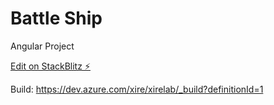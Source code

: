 # Battle Ship

Angular Project

[Edit on StackBlitz ⚡️](https://stackblitz.com/edit/angular-ivy-xufy1z)

Build: https://dev.azure.com/xire/xirelab/_build?definitionId=1
